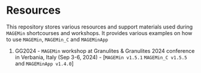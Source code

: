 # Resources

This repository stores various resources and support materials used during ``MAGEMin`` shortcourses and workshops. It provides various examples on how to use ``MAGEMin``, ``MAGEMin_C`` and ``MAGEMinApp``

1. GG2024 - ``MAGEMin`` workshop at Granulites & Granulites 2024 conference in Verbania, Italy (Sep 3-6, 2024) - [``MAGEMin v1.5.1`` ``MAGEMin_C v1.5.5`` and ``MAGEMinApp v1.4.0``]
